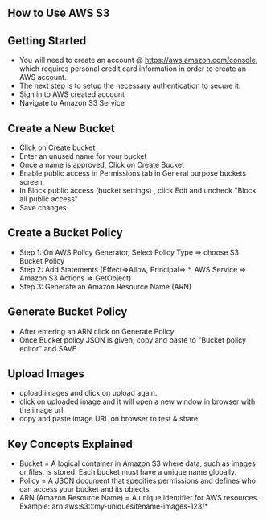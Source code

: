 ## **How to Use AWS S3**

## **Getting Started**
- You will need to create an account @ https://aws.amazon.com/console, which requires personal credit card information in order to create an AWS account. 
- The next step is to setup the necessary authentication to secure it.
- Sign in to AWS created account
- Navigate to Amazon S3 Service

## **Create a New Bucket**
- Click on Create bucket
- Enter an unused name for your bucket 
- Once a name is approved, Click on Create Bucket
- Enable public access in Permissions tab in General purpose buckets screen
- In Block public access (bucket settings) , click Edit and uncheck "Block all public access" 
- Save changes 

## **Create a Bucket Policy**
- Step 1: On AWS Policy Generator, Select Policy Type => choose S3 Bucket Policy
- Step 2: Add Statements (Effect=>Allow, Principal=> *, AWS Service => Amazon S3
    Actions => GetObject)
- Step 3: Generate an Amazon Resource Name (ARN) 

## **Generate Bucket Policy**
- After entering an ARN click on Generate Policy
- Once Bucket policy JSON is given, copy and paste to "Bucket policy editor" and SAVE

## **Upload Images**
- upload images and click on upload again.
- click on uploaded image and it will open a new window in browser with the image url.
- copy and paste image URL on browser to test & share

## **Key Concepts Explained**
- Bucket = A logical container in Amazon S3 where data, such as images or files, is stored. Each bucket must have a unique name globally.
- Policy = A JSON document that specifies permissions and defines who can access your bucket and its objects.
- ARN (Amazon Resource Name) = A unique identifier for AWS resources. Example: arn:aws:s3:::my-uniquesitename-images-123/* 